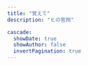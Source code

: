 ```yaml
---
title: "覚えて"
description: "ヒの官网"

cascade:
  showDate: true
  showAuthor: false
  invertPagination: true
---
```

